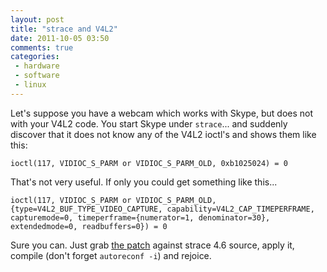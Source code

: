 ```yaml
---
layout: post
title: "strace and V4L2"
date: 2011-10-05 03:50
comments: true
categories:
 - hardware
 - software
 - linux
---
```


Let's suppose you have a webcam which works with Skype, but does not with your
V4L2 code. You start Skype under `strace`... and suddenly discover that it does
not know any of the V4L2 ioctl's and shows them like this:

    ioctl(117, VIDIOC_S_PARM or VIDIOC_S_PARM_OLD, 0xb1025024) = 0

That's not very useful. If only you could get something like this...

    ioctl(117, VIDIOC_S_PARM or VIDIOC_S_PARM_OLD, {type=V4L2_BUF_TYPE_VIDEO_CAPTURE, capability=V4L2_CAP_TIMEPERFRAME, capturemode=0, timeperframe={numerator=1, denominator=30}, extendedmode=0, readbuffers=0}) = 0

Sure you can. Just grab [the patch](https://gist.github.com/1263207) against
strace 4.6 source, apply it, compile (don't forget `autoreconf -i`) and rejoice.
